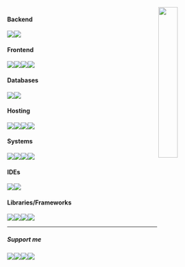 <div class="container" float="right" width=30%>
  <img align="right" float="right" src="https://raw.githubusercontent.com/MiranDaniel/branding/master/self.logo/clasic_m/clasic_m_darkpng.png" width=30%>
</div>

<h4>Backend</h4>

![](https://img.shields.io/badge/Python-3776AB?style=for-the-badge&logo=python&logoColor=white)![](https://img.shields.io/badge/Java-ED8B00?style=for-the-badge&logo=java&logoColor=white)

<h4>Frontend</h4>

![](https://img.shields.io/badge/HTML5-E34F26?style=for-the-badge&logo=html5&logoColor=white)![](https://img.shields.io/badge/CSS3-1572B6?style=for-the-badge&logo=css3&logoColor=white)![](https://img.shields.io/badge/Bootstrap-563D7C?style=for-the-badge&logo=bootstrap&logoColor=white)![](https://img.shields.io/badge/JavaScript-323330?style=for-the-badge&logo=javascript&logoColor=F7DF1E)

<h4>Databases</h4>

![](https://img.shields.io/badge/PostgreSQL-316192?style=for-the-badge&logo=postgresql&logoColor=white)![](https://img.shields.io/badge/SQLite-07405E?style=for-the-badge&logo=sqlite&logoColor=white)

<h4>Hosting</h4>

![](https://img.shields.io/badge/VMware-ESXi-607078?style=for-the-badge&logo=VMware&logoColor=white)![](https://img.shields.io/badge/VMware-vSphere-607078?style=for-the-badge&logo=VMware&logoColor=white)![](https://img.shields.io/badge/Raspberry%20Pi-A22846?style=for-the-badge&logo=Raspberry%20Pi&logoColor=white)![](https://img.shields.io/badge/Heroku-430098?style=for-the-badge&logo=heroku&logoColor=white)

<h4>Systems</h4>

![](https://img.shields.io/badge/Ubuntu-E95420?style=for-the-badge&logo=ubuntu&logoColor=white)![](https://img.shields.io/badge/Fedora-294172?style=for-the-badge&logo=fedora&logoColor=white)![](https://img.shields.io/badge/Pop!_OS-48B9C7?style=for-the-badge&logo=Pop!_OS&logoColor=white)![](https://img.shields.io/badge/Debian-A81D33?style=for-the-badge&logo=debian&logoColor=white)

<h4>IDEs</h4>

![](https://img.shields.io/badge/Visual_Studio_Code-0078D4?style=for-the-badge&logo=visual%20studio%20code&logoColor=white)![](https://img.shields.io/badge/IntelliJIDEA-000000.svg?style=for-the-badge&logo=intellij-idea&logoColor=white)

<h4>Libraries/Frameworks</h4>

![](https://img.shields.io/badge/Selenium-43B02A?style=for-the-badge&logo=Selenium&logoColor=white)![](https://img.shields.io/badge/Flask-000000?style=for-the-badge&logo=flask&logoColor=white)![](https://img.shields.io/badge/Numpy-777BB4?style=for-the-badge&logo=numpy&logoColor=white)![](https://img.shields.io/badge/Pandas-2C2D72?style=for-the-badge&logo=pandas&logoColor=white)





---

<h5>Support me</h5>




[![](https://img.shields.io/badge/monero-FF6600?style=for-the-badge&logo=monero&logoColor=white)![](https://img.shields.io/badge/Ethereum-3C3C3D?style=for-the-badge&logo=Ethereum&logoColor=white)![](https://img.shields.io/badge/BSC-F0B90B?style=for-the-badge&logo=Binance&logoColor=white)![](https://img.shields.io/badge/NANO-4A90E2?style=for-the-badge&logo=Nano&logoColor=white)](https://github.com/MiranDaniel/MiranDaniel/blob/master/SUPPORT.md)




